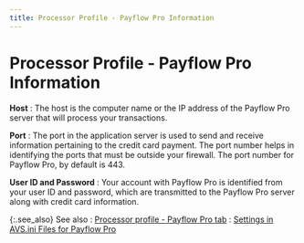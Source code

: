 ```yaml
---
title: Processor Profile - Payflow Pro Information
---
```


# Processor Profile - Payflow Pro Information


**Host**
: The host is the computer name or the IP  address of the Payflow Pro server that will process your transactions.


**Port**
: The port in the application server is used to send  and receive information pertaining to the credit card payment. The port  number helps in identifying the ports that must be outside your firewall.  The port number for Payflow Pro, by default is 443.


**User ID and Password**
: Your account with Payflow Pro is identified from  your user ID and password, which are transmitted to the Payflow Pro server  along with credit card information.


{:.see_also}
See also
: [Processor  profile - Payflow Pro tab]({{site.sc_baseurl}}/misc/processor_profile_pay_flow_pro_tab.html)
: [Settings  in AVS.ini  Files for Payflow Pro]({{site.sc_baseurl}}/misc/settings_in_avs.ini_file.html)
